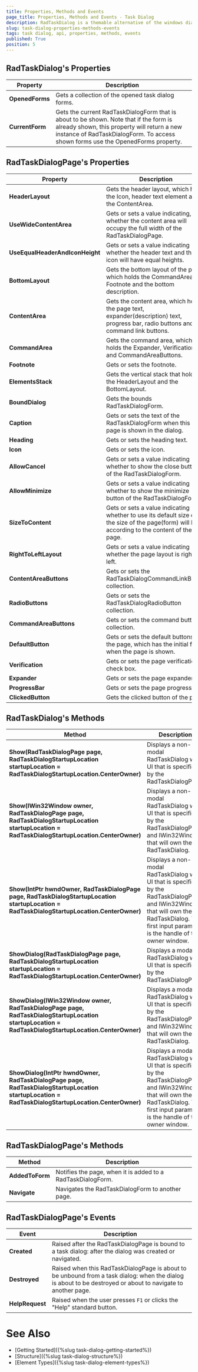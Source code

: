 ```yaml
---
title: Properties, Methods and Events
page_title: Properties, Methods and Events - Task Dialog
description: RadTaskDialog is a themable alternative of the windows dialog boxes and the newly released TaskDialog for .NET 5.
slug: task-dialog-properties-methods-events
tags: task dialog, api, properties, methods, events
published: True
position: 5 
---
```


## RadTaskDialog's Properties

|Property|Description|
|----|----|
|**OpenedForms**|Gets a collection of the opened task dialog forms.|
|**CurrentForm**|Gets the current RadTaskDialogForm that is about to be shown. Note that if the form is already shown, this property will return a new instance of RadTaskDialogForm. To access shown forms use the OpenedForms property.|

## RadTaskDialogPage's Properties

|Property|Description|
|----|----|
|**HeaderLayout**|Gets the header layout, which holds the Icon, header text element and the ContentArea.|
|**UseWideContentArea**|Gets or sets a value indicating, whether the content area will occupy the full width of the RadTaskDialogPage.|
|**UseEqualHeaderAndIconHeight**|Gets or sets a value indicating whether the header text and the icon will have equal heights.|
|**BottomLayout**|Gets the bottom layout of the page, which holds the CommandArea, Footnote and the bottom description.|
|**ContentArea**|Gets the content area, which holds the page text, expander(description) text, progress bar, radio buttons and the command link buttons.|
|**CommandArea**|Gets the command area, which holds the Expander, Verification and CommandAreaButtons.|
|**Footnote**|Gets or sets the footnote.|
|**ElementsStack**|Gets the vertical stack that holds the HeaderLayout and the BottomLayout.|
|**BoundDialog**|Gets the bounds RadTaskDialogForm.|
|**Caption**|Gets or sets the text of the RadTaskDialogForm when this page is shown in the dialog.|
|**Heading**|Gets or sets the heading text.|
|**Icon**|Gets or sets the icon.|
|**AllowCancel**|Gets or sets a value indicating whether to show the close button of the RadTaskDialogForm.|
|**AllowMinimize**|Gets or sets a value indicating whether to show the minimize button of the RadTaskDialogForm.|
|**SizeToContent**|Gets or sets a value indicating whether to use its default size or the size of the page(form) will be according to the content of the page.|
|**RightToLeftLayout**|Gets or sets a value indicating whether the page layout is right to left.|
|**ContentAreaButtons**|Gets or sets the RadTaskDialogCommandLinkButton collection.|
|**RadioButtons**|Gets or sets the RadTaskDialogRadioButton collection.|
|**CommandAreaButtons**|Gets or sets the command button collection.|
|**DefaultButton**|Gets or sets the default buttons of the page, which has the initial focus when the page is shown.|
|**Verification**|Gets or sets the page verification check box.|
|**Expander**|Gets or sets the page expander.|
|**ProgressBar**|Gets or sets the page progress bar.|
|**ClickedButton**|Gets the clicked button of the page.|

## RadTaskDialog's Methods 

|Method|Description|
|----|----|
|**Show(RadTaskDialogPage page, RadTaskDialogStartupLocation startupLocation = RadTaskDialogStartupLocation.CenterOwner)**|Displays a non-modal RadTaskDialog with UI that is specified by the RadTaskDialogPage.|
|**Show(IWin32Window owner, RadTaskDialogPage page, RadTaskDialogStartupLocation startupLocation = RadTaskDialogStartupLocation.CenterOwner)**|Displays a non-modal RadTaskDialog with UI that is specified by the RadTaskDialogPage and IWin32Window that will own the RadTaskDialog.|
|**Show(IntPtr hwndOwner, RadTaskDialogPage page, RadTaskDialogStartupLocation startupLocation = RadTaskDialogStartupLocation.CenterOwner)**|Displays a non-modal RadTaskDialog with UI that is specified by the RadTaskDialogPage and IWin32Window that will own the RadTaskDialog. The first input parameter is the handle of the owner window.|
|**ShowDialog(RadTaskDialogPage page, RadTaskDialogStartupLocation startupLocation = RadTaskDialogStartupLocation.CenterOwner)**|Displays a modal RadTaskDialog with UI that is specified by the RadTaskDialogPage.|
|**ShowDialog(IWin32Window owner, RadTaskDialogPage page, RadTaskDialogStartupLocation startupLocation = RadTaskDialogStartupLocation.CenterOwner)**|Displays a modal RadTaskDialog with UI that is specified by the RadTaskDialogPage and IWin32Window that will own the RadTaskDialog.|
|**ShowDialog(IntPtr hwndOwner, RadTaskDialogPage page, RadTaskDialogStartupLocation startupLocation = RadTaskDialogStartupLocation.CenterOwner)**|Displays a modal RadTaskDialog with UI that is specified by the RadTaskDialogPage and IWin32Window that will own the RadTaskDialog. The first input parameter is the handle of the owner window.|

## RadTaskDialogPage's Methods

|Method|Description|
|----|----|
|**AddedToForm**|Notifies the page, when it is added to a RadTaskDialogForm.|
|**Navigate**|Navigates the RadTaskDialogForm to another page.|

## RadTaskDialogPage's Events

|Event|Description|
|----|----|
|**Created**|Raised after the RadTaskDialogPage is bound to a task dialog: after the dialog was created or navigated.|
|**Destroyed**|Raised when this RadTaskDialogPage is about to be unbound from a task dialog: when the dialog is about to be destroyed or about to navigate to another page.|
|**HelpRequest**|Raised when the user presses `F1` or clicks the "Help" standard button.|



# See Also

* [Getting Started]({%slug task-dialog-getting-started%})
* [Structure]({%slug task-dialog-structure%})
* [Element Types]({%slug task-dialog-element-types%})
 
        
